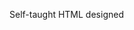 Self-taught HTML designed
              
 
 
 
      
 
 
                                                                                                                                                                                                                